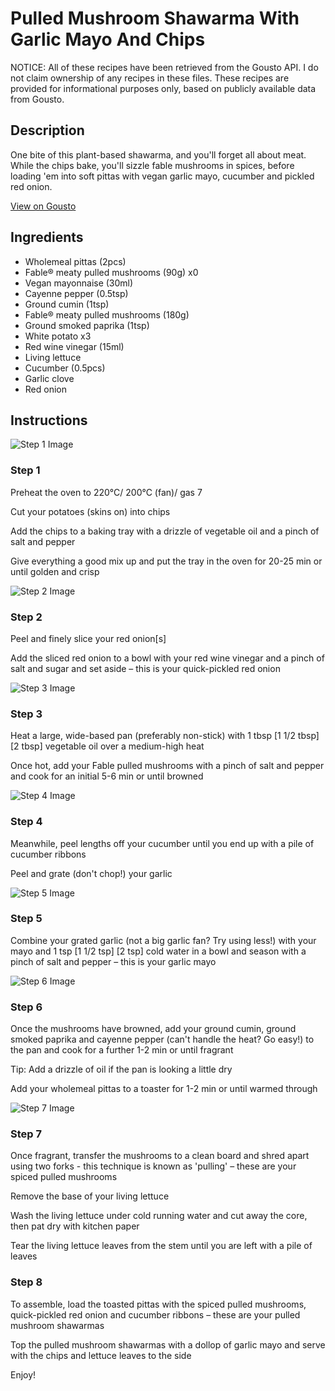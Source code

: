 # Pulled Mushroom Shawarma With Garlic Mayo And Chips

NOTICE: All of these recipes have been retrieved from the Gousto API. I do not claim ownership of any recipes in these files. These recipes are provided for informational purposes only, based on publicly available data from Gousto.

## Description

One bite of this plant-based shawarma, and you'll forget all about meat. While the chips bake, you'll sizzle fable mushrooms in spices, before loading 'em into soft pittas with vegan garlic mayo, cucumber and pickled red onion. 

[View on Gousto](https://www.gousto.co.uk/recipes/cookbook/pulled-mushroom-shawarma-with-garlic-mayo-and-chips)

## Ingredients

- Wholemeal pittas (2pcs)
- Fable® meaty pulled mushrooms (90g) x0
- Vegan mayonnaise (30ml)
- Cayenne pepper (0.5tsp)
- Ground cumin (1tsp)
- Fable® meaty pulled mushrooms (180g)
- Ground smoked paprika (1tsp)
- White potato x3
- Red wine vinegar (15ml)
- Living lettuce
- Cucumber (0.5pcs)
- Garlic clove
- Red onion

## Instructions

![Step 1 Image](https://production-media.gousto.co.uk/cms/recipe-step-image/step-1-1665480116696-x200.jpg)

### Step 1

Preheat the oven to 220°C/ 200°C (fan)/ gas 7

Cut your potatoes (skins on) into chips

Add the chips to a baking tray with a drizzle of vegetable oil and a pinch of salt and pepper

Give everything a good mix up and put the tray in the oven for 20-25 min or until golden and crisp

![Step 2 Image](https://production-media.gousto.co.uk/cms/recipe-step-image/step-2-1657642304903-x200.jpg)

### Step 2

Peel and finely slice your red onion[s]

Add the sliced red onion to a bowl with your red wine vinegar and a pinch of salt and sugar and set aside – this is your quick-pickled red onion

![Step 3 Image](https://production-media.gousto.co.uk/cms/recipe-step-image/step-3-1657642314923-x200.jpg)

### Step 3

Heat a large, wide-based pan (preferably non-stick) with 1 tbsp <span class="text-purple">[1 1/2 tbsp]</span> <span class="text-danger">[2 tbsp]</span> vegetable oil over a medium-high heat

Once hot, add your Fable pulled mushrooms with a pinch of salt and pepper and cook for an initial 5-6 min or until browned

![Step 4 Image](https://production-media.gousto.co.uk/cms/recipe-step-image/step-4-1657642319682-x200.jpg)

### Step 4

Meanwhile, peel lengths off your cucumber until you end up with a pile of cucumber ribbons

Peel and grate (don't chop!) your garlic

![Step 5 Image](https://production-media.gousto.co.uk/cms/recipe-step-image/step-5-1657642329940-x200.jpg)

### Step 5

Combine your grated garlic (not a big garlic fan? Try using less!) with your mayo and 1 tsp <span class="text-purple">[1 1/2 tsp]</span> <span class="text-danger">[2 tsp]</span> cold water in a bowl and season with a pinch of salt and pepper – this is your garlic mayo

![Step 6 Image](https://production-media.gousto.co.uk/cms/recipe-step-image/step-6-1657642347587-x200.jpg)

### Step 6

Once the mushrooms have browned, add your ground cumin, ground smoked paprika and cayenne pepper (can't handle the heat? Go easy!) to the pan and cook for a further 1-2 min or until fragrant

Tip: Add a drizzle of oil if the pan is looking a little dry

Add your wholemeal pittas to a toaster for 1-2 min or until warmed through

![Step 7 Image](https://production-media.gousto.co.uk/cms/recipe-step-image/step-7-1657642376858-x200.jpg)

### Step 7

Once fragrant, transfer the mushrooms to a clean board and shred apart using two forks - this technique is known as 'pulling' – these are your spiced pulled mushrooms

Remove the base of your living lettuce

Wash the living lettuce under cold running water and cut away the core, then pat dry with kitchen paper

Tear the living lettuce leaves from the stem until you are left with a pile of leaves

### Step 8

To assemble, load the toasted pittas with the spiced pulled mushrooms, quick-pickled red onion and cucumber ribbons – these are your pulled mushroom shawarmas

Top the pulled mushroom shawarmas with a dollop of garlic mayo and serve with the chips and lettuce leaves to the side

Enjoy!

